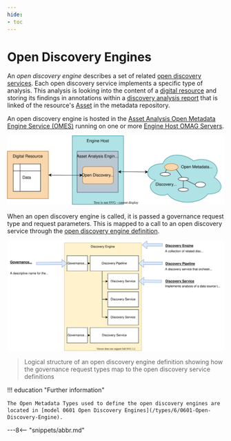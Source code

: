 ```yaml
---
hide:
- toc
---
```


<!-- SPDX-License-Identifier: CC-BY-4.0 -->
<!-- Copyright Contributors to the ODPi Egeria project. -->

# Open Discovery Engines

An *open discovery engine* describes a set of related [open discovery services](/guides/developer/open-discovery-services/overview). Each open discovery service implements a specific type of analysis.  This analysis is looking into the content of a [digital resource](/concepts/resource) and storing its findings in annotations within a [discovery analysis report](/concepts/discovery-analysis-report) that is linked of the resource's [Asset](/concepts/asset) in the metadata repository.

An open discovery engine is hosted in the [Asset Analysis Open Metadata Engine Service (OMES)](/services/omes/asset-analysis/overview) running on one or more [Engine Host OMAG Servers](/concepts/engine-host).

![Open Discovery Engine](/connectors/discovery/discovery-service.svg)

When an open discovery engine is called, it is passed a governance request type and request parameters. This is mapped to a call to an open discovery service through the [open discovery engine definition](/concepts/governance-engine-definition).

![Open Discovery Engine Definition Structure](/guides/developer/open-metadata-archives/open-discovery-engine-definition.svg)
> Logical structure of an open discovery engine definition showing how the governance request types map to the open discovery service definitions

!!! education "Further information"

    The Open Metadata Types used to define the open discovery engines are located in [model 0601 Open Discovery Engines](/types/6/0601-Open-Discovery-Engine).


---8<-- "snippets/abbr.md"